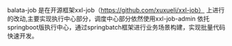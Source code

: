 balata-job 是在开源框架xxl-job（https://github.com/xuxueli/xxl-job） 上进行的改动,主要实现执行中心部分，调度中心部分依然使用xxl-job-admin
依托springboot版执行中心，通过springbatch框架进行业务场景构建，实现批量代码快速开发。